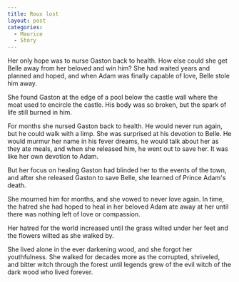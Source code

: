 ```yaml
---
title: Roux lost
layout: post
categories:
  - Maurice
  - Story
---
```

Her only hope was to nurse Gaston back to health. How else could she get Belle away from her beloved and win him? She had waited years and planned and hoped, and when Adam was finally capable of love, Belle stole him away.

She found Gaston at the edge of a pool below the castle wall where the moat used to encircle the castle. His body was so broken, but the spark of life still burned in him.

For months she nursed Gaston back to health. He would never run again, but he could walk with a limp. She was surprised at his devotion to Belle. He would murmur her name in his fever dreams, he would talk about her as they ate meals, and when she released him, he went out to save her. It was like her own devotion to Adam.

But her focus on healing Gaston had blinded her to the events of the town, and after she released Gaston to save Belle, she learned of Prince Adam's death.

She mourned him for months, and she vowed to never love again. In time, the hatred she had hoped to heal in her beloved Adam ate away at her until there was nothing left of love or compassion.

Her hatred for the world increased until the grass wilted under her feet and the flowers wilted as she walked by.

She lived alone in the ever darkening wood, and she forgot her youthfulness. She walked for decades more as the corrupted, shriveled, and bitter witch through the forest until legends grew of the evil witch of the dark wood who lived forever.